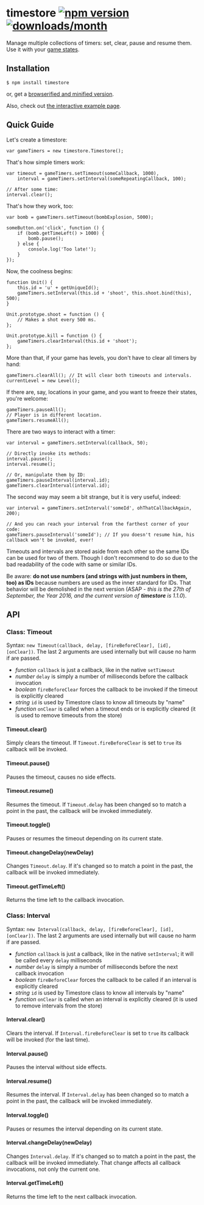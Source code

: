 # timestore [![npm version](https://badge.fury.io/js/timestore.svg)](https://www.npmjs.com/package/timestore) [![downloads/month](https://img.shields.io/npm/dm/timestore.svg)](https://www.npmjs.com/package/timestore)

Manage multiple collections of timers: set, clear, pause and resume them. Use it with your [game states](http://phaser.io/news/2015/06/using-states-tutorial).

## Installation

    $ npm install timestore

or, get a [browserified and minified version](https://cdn.rawgit.com/xenohunter/timestore/master/timestore.1.1.0.min.js).

Also, check out [the interactive example page](https://xenohunter.github.io/timestore/).

## Quick Guide

Let's create a timestore:

    var gameTimers = new timestore.Timestore();

That's how simple timers work:

    var timeout = gameTimers.setTimeout(someCallback, 1000),
        interval = gameTimers.setInterval(someRepeatingCallback, 100);

    // After some time:
    interval.clear();

That's how they work, too:

    var bomb = gameTimers.setTimeout(bombExplosion, 5000);

    someButton.on('click', function () {
        if (bomb.getTimeLeft() > 1000) {
            bomb.pause();
        } else {
            console.log('Too late!');
        }
    });

Now, the coolness begins:

    function Unit() {
        this.id = 'u' + getUniqueId();
        gameTimers.setInterval(this.id + 'shoot', this.shoot.bind(this), 500);
    }

    Unit.prototype.shoot = function () {
        // Makes a shot every 500 ms.
    };

    Unit.prototype.kill = function () {
        gameTimers.clearInterval(this.id + 'shoot');
    };

More than that, if your game has levels, you don't have to clear all timers by hand:

    gameTimers.clearAll(); // It will clear both timeouts and intervals.
    currentLevel = new Level();

If there are, say, locations in your game, and you want to freeze their states, you're welcome:

    gameTimers.pauseAll();
    // Player is in different location.
    gameTimers.resumeAll();

There are two ways to interact with a timer:

    var interval = gameTimers.setInterval(callback, 50);

    // Directly invoke its methods:
    interval.pause();
    interval.resume();

    // Or, manipulate them by ID:
    gameTimers.pauseInterval(interval.id);
    gameTimers.clearInterval(interval.id);

The second way may seem a bit strange, but it is very useful, indeed:

    var interval = gameTimers.setInterval('someId', ohThatCallbackAgain, 200);

    // And you can reach your interval from the farthest corner of your code:
    gameTimers.pauseInterval('someId'); // If you doesn't resume him, his callback won't be invoked, ever!

Timeouts and intervals are stored aside from each other so the same IDs can be used for two of them. Though I don't recommend to do so due to the bad readability of the code with same or similar IDs.

Be aware: **do not use numbers (and strings with just numbers in them, too) as IDs** because numbers are used as the inner standard for IDs. That behavior will be demolished in the next version (ASAP - *this is the 27th of September, the Year 2016, and the current version of **timestore** is 1.1.0*).

## API

### Class: Timeout

Syntax: `new Timeout(callback, delay, [fireBeforeClear], [id], [onClear])`. The last 2 arguments are used internally but will cause no harm if are passed.

* *function* `callback` is just a callback, like in the native `setTimeout`
* *number* `delay` is simply a number of milliseconds before the callback invocation
* *boolean* `fireBeforeClear` forces the callback to be invoked if the timeout is explicitly cleared
* *string* `id` is used by Timestore class to know all timeouts by "name"
* *function* `onClear` is called when a timeout ends or is explicitly cleared (it is used to remove timeouts from the store)

#### Timeout.clear()

Simply clears the timeout. If `Timeout.fireBeforeClear` is set to `true` its callback will be invoked.

#### Timeout.pause()

Pauses the timeout, causes no side effects.

#### Timeout.resume()

Resumes the timeout. If `Timeout.delay` has been changed so to match a point in the past, the callback will be invoked immediately.

#### Timeout.toggle()

Pauses or resumes the timeout depending on its current state.

#### Timeout.changeDelay(newDelay)

Changes `Timeout.delay`. If it's changed so to match a point in the past, the callback will be invoked immediately.

#### Timeout.getTimeLeft()

Returns the time left to the callback invocation.

### Class: Interval

Syntax: `new Interval(callback, delay, [fireBeforeClear], [id], [onClear])`. The last 2 arguments are used internally but will cause no harm if are passed.

* *function* `callback` is just a callback, like in the native `setInterval`; it will be called every `delay` milliseconds
* *number* `delay` is simply a number of milliseconds before the next callback invocation
* *boolean* `fireBeforeClear` forces the callback to be called if an interval is explicitly cleared
* *string* `id` is used by Timestore class to know all intervals by "name"
* *function* `onClear` is called when an interval is explicitly cleared (it is used to remove intervals from the store)

#### Interval.clear()

Clears the interval. If `Interval.fireBeforeClear` is set to `true` its callback will be invoked (for the last time).

#### Interval.pause()

Pauses the interval without side effects.

#### Interval.resume()

Resumes the interval. If `Interval.delay` has been changed so to match a point in the past, the callback will be invoked immediately.

#### Interval.toggle()

Pauses or resumes the interval depending on its current state.

#### Interval.changeDelay(newDelay)

Changes `Interval.delay`. If it's changed so to match a point in the past, the callback will be invoked immediately. That change affects all callback invocations, not only the current one.

#### Interval.getTimeLeft()

Returns the time left to the next callback invocation.